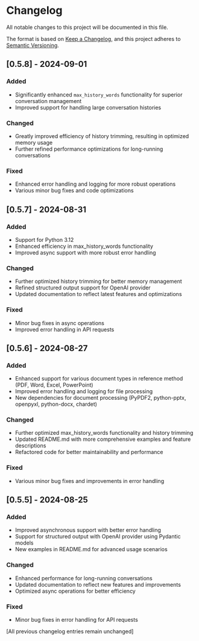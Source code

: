 # Changelog

All notable changes to this project will be documented in this file.

The format is based on [Keep a Changelog](https://keepachangelog.com/en/1.0.0/),
and this project adheres to [Semantic Versioning](https://semver.org/spec/v2.0.0.html).

## [0.5.8] - 2024-09-01
### Added
- Significantly enhanced `max_history_words` functionality for superior conversation management
- Improved support for handling large conversation histories

### Changed
- Greatly improved efficiency of history trimming, resulting in optimized memory usage
- Further refined performance optimizations for long-running conversations

### Fixed
- Enhanced error handling and logging for more robust operations
- Various minor bug fixes and code optimizations

## [0.5.7] - 2024-08-31
### Added
- Support for Python 3.12
- Enhanced efficiency in max_history_words functionality
- Improved async support with more robust error handling

### Changed
- Further optimized history trimming for better memory management
- Refined structured output support for OpenAI provider
- Updated documentation to reflect latest features and optimizations

### Fixed
- Minor bug fixes in async operations
- Improved error handling in API requests

## [0.5.6] - 2024-08-27
### Added
- Enhanced support for various document types in reference method (PDF, Word, Excel, PowerPoint)
- Improved error handling and logging for file processing
- New dependencies for document processing (PyPDF2, python-pptx, openpyxl, python-docx, chardet)

### Changed
- Further optimized max_history_words functionality and history trimming
- Updated README.md with more comprehensive examples and feature descriptions
- Refactored code for better maintainability and performance

### Fixed
- Various minor bug fixes and improvements in error handling

## [0.5.5] - 2024-08-25
### Added
- Improved asynchronous support with better error handling
- Support for structured output with OpenAI provider using Pydantic models
- New examples in README.md for advanced usage scenarios

### Changed
- Enhanced performance for long-running conversations
- Updated documentation to reflect new features and improvements
- Optimized async operations for better efficiency

### Fixed
- Minor bug fixes in error handling for API requests

[All previous changelog entries remain unchanged]
